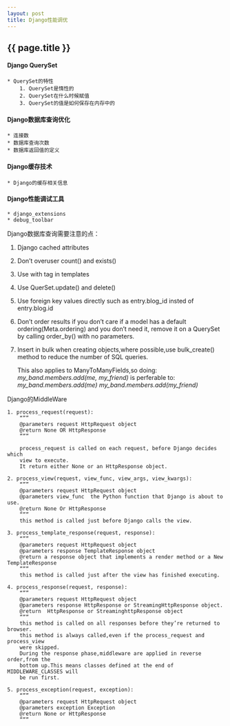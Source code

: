 ```yaml
---
layout: post
title: Django性能调优
---
```


## {{ page.title }}

#### Django QuerySet
    * QuerySet的特性
        1. QuerySet是惰性的
        2. QuerySet在什么时候赋值
        3. QuerySet的值是如何保存在内存中的
    
#### Django数据库查询优化
    * 连接数
    * 数据库查询次数
    * 数据库返回值的定义
    
#### Django缓存技术
    * Django的缓存相关信息
    
#### Django性能调试工具
    * django_extensions
    * debug_toolbar
   
Django数据库查询需要注意的点：

1. Django cached attributes
    
2. Don’t overuser count() and exists()

3. Use with tag in templates

4. Use QuerSet.update() and delete()

5. Use foreign key values directly
    such as entry.blog_id insted of entry.blog.id

6. Don’t order results if you don’t care
    if a model has a default ordering(Meta.ordering) and you don’t need it,
    remove it on a  QuerySet by calling order_by() with no parameters.

7. Insert in bulk
    when creating objects,where possible,use bulk_create() method to reduce
    the number of SQL queries.

    This also applies to ManyToManyFields,so doing:
    *my_band.members.add(me, my_friend)*
    is perferable to:
    *my_band.members.add(me)*
    *my_band.members.add(my_friend)*

Django的MiddleWare



    1. process_request(request):
        “””
        @parameters request HttpRequest object    
        @return None OR HttpResponse    
        ”””
        
        process_request is called on each request, before Django decides which
        view to execute.
        It return either None or an HttpResponse object.
    
    2. process_view(request, view_func, view_args, view_kwargs):
        “””
        @parameters request HttpRequest object
        @parameters view_func  the Python function that Django is about to use.
        @return None Or HttpResponse 
        ”””
        this method is called just before Django calls the view.
        
    3. process_template_response(request, response):
        “””
        @parameters request HttpRequest object
        @parameters response TemplateResponse object
        @return a response object that implements a render method or a New TemplateResponse
        ”””
        this method is called just after the view has finished executing.
    
    4. process_response(request, response):
        “””
        @parameters request HttpRequest object
        @parameters response HttpResponse or StreamingHttpResponse object.
        @return  HttpResponse or StreaminghttpResponse object
        ”””
        this method is called on all responses before they’re returned to browser.
        this method is always called,even if the process_request and process_view 
        were skipped.
        During the response phase,middleware are applied in reverse order,from the
        bottom up.This means classes defined at the end of MIDDLEWARE_CLASSES will
        be run first.
    
    5. process_exception(request, exception):
        “””
        @parameters request HttpRequest object
        @parameters exception Exception
        @return None or HttpResponse
        ”””
